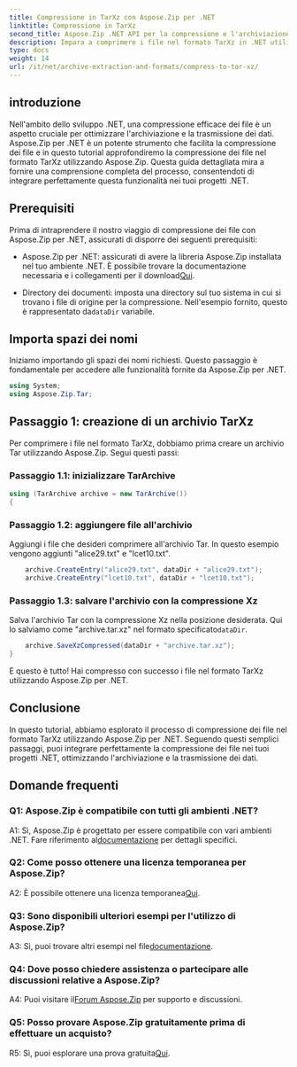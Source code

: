 ```yaml
---
title: Compressione in TarXz con Aspose.Zip per .NET
linktitle: Compressione in TarXz
second_title: Aspose.Zip .NET API per la compressione e l'archiviazione dei file
description: Impara a comprimere i file nel formato TarXz in .NET utilizzando Aspose.Zip. Segui la nostra guida passo passo per un'archiviazione e una trasmissione efficienti dei file.
type: docs
weight: 14
url: /it/net/archive-extraction-and-formats/compress-to-tar-xz/
---
```

## introduzione

Nell'ambito dello sviluppo .NET, una compressione efficace dei file è un aspetto cruciale per ottimizzare l'archiviazione e la trasmissione dei dati. Aspose.Zip per .NET è un potente strumento che facilita la compressione dei file e in questo tutorial approfondiremo la compressione dei file nel formato TarXz utilizzando Aspose.Zip. Questa guida dettagliata mira a fornire una comprensione completa del processo, consentendoti di integrare perfettamente questa funzionalità nei tuoi progetti .NET.

## Prerequisiti

Prima di intraprendere il nostro viaggio di compressione dei file con Aspose.Zip per .NET, assicurati di disporre dei seguenti prerequisiti:

-  Aspose.Zip per .NET: assicurati di avere la libreria Aspose.Zip installata nel tuo ambiente .NET. È possibile trovare la documentazione necessaria e i collegamenti per il download[Qui](https://reference.aspose.com/zip/net/).

-  Directory dei documenti: imposta una directory sul tuo sistema in cui si trovano i file di origine per la compressione. Nell'esempio fornito, questo è rappresentato da`dataDir` variabile.

## Importa spazi dei nomi

Iniziamo importando gli spazi dei nomi richiesti. Questo passaggio è fondamentale per accedere alle funzionalità fornite da Aspose.Zip per .NET.

```csharp
using System;
using Aspose.Zip.Tar;
```

## Passaggio 1: creazione di un archivio TarXz

Per comprimere i file nel formato TarXz, dobbiamo prima creare un archivio Tar utilizzando Aspose.Zip. Segui questi passi:

### Passaggio 1.1: inizializzare TarArchive

```csharp
using (TarArchive archive = new TarArchive())
{
```

### Passaggio 1.2: aggiungere file all'archivio

Aggiungi i file che desideri comprimere all'archivio Tar. In questo esempio vengono aggiunti "alice29.txt" e "lcet10.txt".

```csharp
    archive.CreateEntry("alice29.txt", dataDir + "alice29.txt");
    archive.CreateEntry("lcet10.txt", dataDir + "lcet10.txt");
```

### Passaggio 1.3: salvare l'archivio con la compressione Xz

 Salva l'archivio Tar con la compressione Xz nella posizione desiderata. Qui lo salviamo come "archive.tar.xz" nel formato specificato`dataDir`.

```csharp
    archive.SaveXzCompressed(dataDir + "archive.tar.xz");
}
```

E questo è tutto! Hai compresso con successo i file nel formato TarXz utilizzando Aspose.Zip per .NET.

## Conclusione

In questo tutorial, abbiamo esplorato il processo di compressione dei file nel formato TarXz utilizzando Aspose.Zip per .NET. Seguendo questi semplici passaggi, puoi integrare perfettamente la compressione dei file nei tuoi progetti .NET, ottimizzando l'archiviazione e la trasmissione dei dati.

## Domande frequenti

### Q1: Aspose.Zip è compatibile con tutti gli ambienti .NET?

 A1: Sì, Aspose.Zip è progettato per essere compatibile con vari ambienti .NET. Fare riferimento al[documentazione](https://reference.aspose.com/zip/net/) per dettagli specifici.

### Q2: Come posso ottenere una licenza temporanea per Aspose.Zip?

 A2: È possibile ottenere una licenza temporanea[Qui](https://purchase.aspose.com/temporary-license/).

### Q3: Sono disponibili ulteriori esempi per l'utilizzo di Aspose.Zip?

 A3: Sì, puoi trovare altri esempi nel file[documentazione](https://reference.aspose.com/zip/net/).

### Q4: Dove posso chiedere assistenza o partecipare alle discussioni relative a Aspose.Zip?

 A4: Puoi visitare il[Forum Aspose.Zip](https://forum.aspose.com/c/zip/37) per supporto e discussioni.

### Q5: Posso provare Aspose.Zip gratuitamente prima di effettuare un acquisto?

 R5: Sì, puoi esplorare una prova gratuita[Qui](https://releases.aspose.com/zip/net).